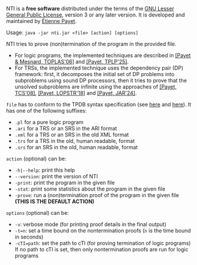 NTI is a **free software** distributed under the terms of the
[GNU Lesser General Public License](https://www.gnu.org/licenses/lgpl-3.0.html), version 3
or any later version. It is developed and maintained by [Étienne Payet](mailto:etienne.payet@univ-reunion.fr).

Usage: `java -jar nti.jar <file> [action] [options]`

NTI tries to prove (non)termination of the program in the provided file.
- For logic programs, the implemented techniques are described in
[[Payet & Mesnard, TOPLAS'06]](http://lim.univ-reunion.fr/staff/epayet/Research/Resources/toplas06.pdf) and [[Payet, TPLP'25]](https://arxiv.org/abs/2507.09390).
- For TRSs, the implemented technique uses the dependency pair (DP) framework:
first, it decomposes the initial set of DP problems into subproblems using
sound DP processors, then it tries to prove that the unsolved subproblems
are infinite using the approaches of [[Payet, TCS'08]](http://lim.univ-reunion.fr/staff/epayet/Research/Resources/tcs08.pdf),
[[Payet, LOPSTR'18]](http://arxiv.org/abs/1808.05065) and
[[Payet, JAR'24]](https://arxiv.org/abs/2312.13949).

`file` has to conform to the TPDB syntax specification
(see [here](http://termination-portal.org/wiki/TPDB) and
[here](https://termination-portal.org/wiki/Term_Rewriting)).
It has one of the following suffixes:
- `.pl`  for a  pure logic program
- `.ari` for a  TRS or an SRS in the ARI format
- `.xml` for a  TRS or an SRS in the old XML format
- `.trs` for a  TRS in the old, human readable, format
- `.srs` for an SRS in the old, human readable, format

`action` (optional) can be:
- `-h|--help`: print this help
- `--version`: print the version of NTI
- `-print`: print the program in the given file
- `-stat`: print some statistics about the program in the given file
- `-prove`: run a (non)termination proof of the program in the given file
**(THIS IS THE DEFAULT ACTION)**

`options` (optional) can be:
- `-v`: verbose mode (for printing proof details in the final output)
- `-t=n`: set a time bound on the nontermination proofs (`n` is the time bound in seconds)
- `-cTI=path`: set the path to cTI (for proving termination of logic programs)  
If no path to cTI is set, then only nontermination proofs are run for logic programs
